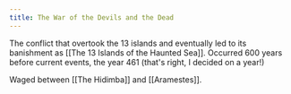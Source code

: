 ```yaml
---
title: The War of the Devils and the Dead
---
```


The conflict that overtook the 13 islands and eventually led to its banishment as [[The 13 Islands of the Haunted Sea]]. Occurred 600 years before current events, the year 461 (that's right, I decided on a year!)

Waged between [[The Hidimba]] and [[Aramestes]]. 